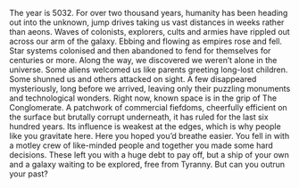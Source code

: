 The year is 5032. For over two thousand years, humanity has been heading out into the unknown, jump drives taking us vast distances in weeks rather than aeons. 
Waves of colonists, explorers, cults and armies have rippled out across our arm of the galaxy. Ebbing and flowing as empires rose and fell. Star systems colonised and then abandoned to fend for themselves for centuries or more.
Along the way, we discovered we weren’t alone in the universe. Some aliens welcomed us like parents greeting long-lost children. Some shunned us and others attacked on sight. A few disappeared mysteriously, long before we arrived, leaving only their puzzling monuments and technological wonders. 
Right now, known space is in the grip of The Conglomerate.  A patchwork of commercial fiefdoms, cheerfully efficient on the surface but brutally corrupt underneath, it has ruled for the last six hundred years. Its influence is weakest at the edges, which is why people like you gravitate here. 
Here you hoped you’d breathe easier.  You fell in with a motley crew of like-minded people and together you made some hard decisions. These left you with a huge debt to pay off, but a ship of your own and a galaxy waiting to be explored, free from Tyranny.
But can you outrun your past?
